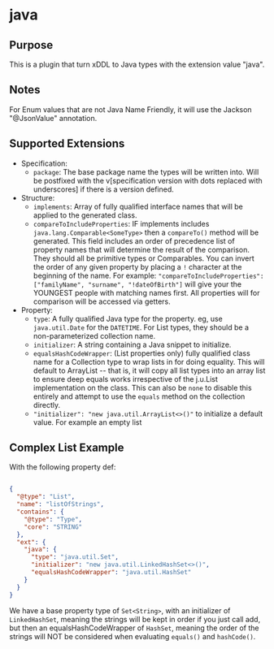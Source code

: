 java
=====

Purpose
-------

This is a plugin that turn xDDL to Java types with the extension value "java".

Notes
-----

For Enum values that are not Java Name Friendly, it will use the Jackson "@JsonValue"
annotation.

Supported Extensions
--------------------

 * Specification:
    * ``package``: The base package name the types will be written into. Will be postfixed
      with the v[specification version with dots replaced with underscores] if there is a version defined.
 * Structure:
    * ``implements``: Array of fully qualified interface names that will be 
    applied to the generated class.
    * ``compareToIncludeProperties``: IF implements includes ``java.lang.Comparable<SomeType>`` then a
      ``compareTo()`` method will be generated. This field includes an order of precedence list of property
      names that will determine the result of the comparison. They should all be primitive types or Comparables.
      You can invert the order of any given property by placing a ``!`` character at the beginning of the name. For
      example: ``"compareToIncludeProperties":["familyName", "surname", "!dateOfBirth"]`` will give your the YOUNGEST
      people with matching names first. All properties will for comparison will be accessed via getters.
 * Property:
    * ``type``: A fully qualified Java type for the property. eg, use ``java.util.Date`` for 
      the ``DATETIME``. For List types, they should be a non-parameterized collection name.
    * ``initializer``: A string containing a Java snippet to initialize.
    * ``equalsHashCodeWrapper``: (List properties only) fully qualified class name for a Collection
        type to wrap lists in for doing equality. This will default to ArrayList -- that is, it will
        copy all list types into an array list to ensure deep equals works irrespective of the j.u.List
        implementation on the class. This can also be ``none`` to disable this entirely and attempt to
        use the ``equals`` method on the collection directly.
    * ``"initializer": "new java.util.ArrayList<>()"`` to initialize a default value. For example
        an empty list
        
Complex List Example
--------------------

With the following property def:
```json

{
  "@type": "List",
  "name": "listOfStrings",
  "contains": {
    "@type": "Type",
    "core": "STRING"
  },
  "ext": {
    "java": {
      "type": "java.util.Set",
      "initializer": "new java.util.LinkedHashSet<>()",
      "equalsHashCodeWrapper": "java.util.HashSet"
    }
  }
}
```

We have a base property type of ``Set<String>``, with an initializer of ``LinkedHashSet``, meaning the
strings will be kept in order if you just call add, but then an equalsHashCodeWrapper of ``HashSet``,
meaning the order of the strings will NOT be considered when evaluating ``equals()`` and ``hashCode()``.